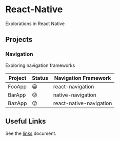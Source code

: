 # React-Native

Explorations in React Native

## Projects

### Navigation

Exploring navigation frameworks

| **Project** | **Status** | **Navigation Framework** |
|-------------|------------|--------------------------|
| FooApp      | 😀         | react-navigation         |
| BarApp      | 😡         | native-navigation        |
| BazApp      | 😡         | react-native-navigation  |

## Useful Links

See the [links][links] document.

<!-- Links -->

[links]: docs/links.md
